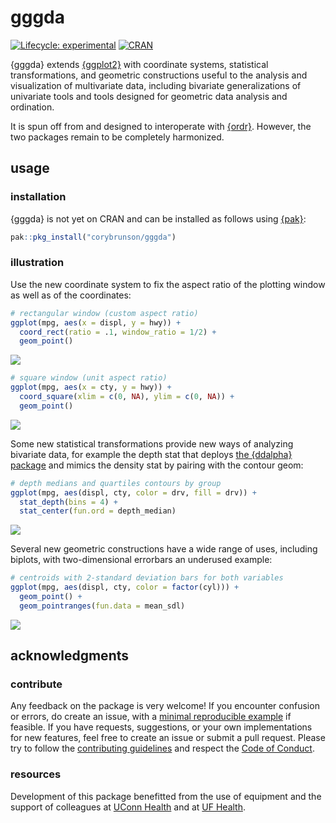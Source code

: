 
<!-- edit README.rmd -->

# gggda

<!-- badges: start -->

[![Lifecycle:
experimental](https://img.shields.io/badge/lifecycle-experimental-orange.svg)](https://lifecycle.r-lib.org/articles/stages.html#experimental)
[![CRAN](http://www.r-pkg.org/badges/version/gggda)](https://cran.r-project.org/package=gggda)
<!-- badges: end -->

{gggda} extends [{ggplot2}](https://github.com/tidyverse/ggplot2) with
coordinate systems, statistical transformations, and geometric
constructions useful to the analysis and visualization of multivariate
data, including bivariate generalizations of univariate tools and tools
designed for geometric data analysis and ordination.

It is spun off from and designed to interoperate with
[{ordr}](https://github.com/corybrunson/ordr). However, the two packages
remain to be completely harmonized.

## usage

### installation

{gggda} is not yet on CRAN and can be installed as follows using
[{pak}](https://github.com/r-lib/pak):

``` r
pak::pkg_install("corybrunson/gggda")
```

### illustration

Use the new coordinate system to fix the aspect ratio of the plotting
window as well as of the coordinates:

``` r
# rectangular window (custom aspect ratio)
ggplot(mpg, aes(x = displ, y = hwy)) +
  coord_rect(ratio = .1, window_ratio = 1/2) +
  geom_point()
```

![](man/figures/README-coord-1.png)<!-- -->

``` r
# square window (unit aspect ratio)
ggplot(mpg, aes(x = cty, y = hwy)) +
  coord_square(xlim = c(0, NA), ylim = c(0, NA)) +
  geom_point()
```

![](man/figures/README-coord-2.png)<!-- -->

Some new statistical transformations provide new ways of analyzing
bivariate data, for example the depth stat that deploys [the {ddalpha}
package](https://cran.r-project.org/package=ddalpha) and mimics the
density stat by pairing with the contour geom:

``` r
# depth medians and quartiles contours by group
ggplot(mpg, aes(displ, cty, color = drv, fill = drv)) +
  stat_depth(bins = 4) +
  stat_center(fun.ord = depth_median)
```

![](man/figures/README-stat-1.png)<!-- -->

Several new geometric constructions have a wide range of uses, including
biplots, with two-dimensional errorbars an underused example:

``` r
# centroids with 2-standard deviation bars for both variables
ggplot(mpg, aes(displ, cty, color = factor(cyl))) +
  geom_point() +
  geom_pointranges(fun.data = mean_sdl)
```

![](man/figures/README-geom-1.png)<!-- -->

## acknowledgments

### contribute

Any feedback on the package is very welcome! If you encounter confusion
or errors, do create an issue, with a [minimal reproducible
example](https://stackoverflow.com/help/minimal-reproducible-example) if
feasible. If you have requests, suggestions, or your own implementations
for new features, feel free to create an issue or submit a pull request.
Please try to follow the [contributing
guidelines](https://github.com/corybrunson/gggda/blob/main/CONTRIBUTING.md)
and respect the [Code of
Conduct](https://github.com/corybrunson/gggda/blob/main/CODE_OF_CONDUCT.md).

### resources

Development of this package benefitted from the use of equipment and the
support of colleagues at [UConn Health](https://health.uconn.edu/) and
at [UF Health](https://ufhealth.org/).
